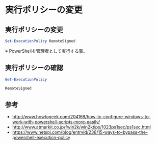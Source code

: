 ﻿# 実行ポリシーの変更


## 実行ポリシーの変更

```powershell
Set-ExecutionPolicy RemoteSigned
```

※ PowerShellを管理者として実行する事。

## 実行ポリシーの確認

```powershell
Get-ExecutionPolicy

RemoteSigned
```

## 参考

- http://www.howtogeek.com/204166/how-to-configure-windows-to-work-with-powershell-scripts-more-easily/
- http://www.atmarkit.co.jp/fwin2k/win2ktips/1023ps1sec/ps1sec.html
- https://www.netspi.com/blog/entryid/238/15-ways-to-bypass-the-powershell-execution-policy
